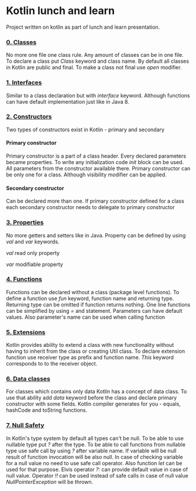 # Kotlin lunch and learn
Project written on kotlin as part of lunch and learn presentation.

### [0. Classes](https://github.com/rustamgaifullin/kotlin-lunch-learn/blob/master/src/main/kotlin/com/rustam/basic/0.Classes.kt)
No more one file one class rule. Any amount of classes can be in one file. 
To declare a class put _Class_ keyword and class name. 
By default all classes in Kotlin are public and final. 
To make a class not final use _open_ modifier.

### [1. Interfaces](https://github.com/rustamgaifullin/kotlin-lunch-learn/blob/master/src/main/kotlin/com/rustam/basic/1.Interfaces.kt)
Similar to a class declaration but with _interface_ keyword. 
Although functions can have default implementation just like in Java 8.

### [2. Constructors](https://github.com/rustamgaifullin/kotlin-lunch-learn/blob/master/src/main/kotlin/com/rustam/basic/2.Constructors.kt)
Two types of constructors exist in Kotlin - primary and secondary

#### Primary constructor
Primary constructor is a part of a class header. 
Every declared parameters became properties. 
To write any initialization code _init_ block can be used.
All parameters from the constructor available there.
Primary constructor can be only one for a class. 
Although visibility modifier can be applied.

#### Secondary constructor
Can be declared more than one. 
If primary constructor defined for a class each secondary constructor needs to delegate to primary constructor 

### [3. Properties](https://github.com/rustamgaifullin/kotlin-lunch-learn/blob/master/src/main/kotlin/com/rustam/basic/3.Properties.kt)
No more getters and setters like in Java. 
Property can be defined by using _val_ and _var_ keywords. 

_val_ read only property 

_var_ modifiable property 

### [4. Functions](https://github.com/rustamgaifullin/kotlin-lunch-learn/blob/master/src/main/kotlin/com/rustam/basic/4.Functions.kt)
Functions can be declared without a class (package level functions). 
To define a function use _fun_ keyword, function name and returning type. 
Returning type can be omitted if function returns nothing. 
One line functions can be simplified by using _=_ and statement. 
Parameters can have default values. Also parameter's name can be used when calling function

### [5. Extensions](https://github.com/rustamgaifullin/kotlin-lunch-learn/blob/master/src/main/kotlin/com/rustam/features/5.Extenstions.kt)
Kotlin provides ability to extend a class with new functionality without having to inherit from the class 
or creating Util class. 
To declare extension function use receiver type as prefix and function name. 
_This_ keyword corresponds to to the receiver object.
 
### [6. Data classes](https://github.com/rustamgaifullin/kotlin-lunch-learn/blob/master/src/main/kotlin/com/rustam/features/6.DataClasses.kt) 
For classes which contains only data Kotlin has a concept of data class.
To use that ability add _data_ keyword before the class and declare primary constructor with some fields. 
Kotlin compiler generates for you - equals, hashCode and toString functions. 

### [7. Null Safety](https://github.com/rustamgaifullin/kotlin-lunch-learn/blob/master/src/main/kotlin/com/rustam/features/7.NullSafety.kt)
In Kotlin's type system by default all types can't be null.
To be able to use nullable type put _?_ after the type.
To be able to call functions from nullable type use safe call by using _?_ after variable name. 
If variable will be null result of function invocation will be also null. 
In case of checking variable for a null value no need to use safe call operator. 
Also function _let_ can be used for that purpose.
Elvis operator _?:_ can provide default value in case of null value. 
Operator _!!_ can be used instead of safe calls in case of null value _NullPointerException_ will be thrown.